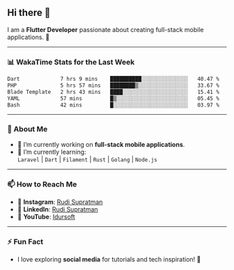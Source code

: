## Hi there 👋

I am a **Flutter Developer** passionate about creating full-stack mobile applications. 🚀

---

### 📊 WakaTime Stats for the Last Week
<!--START_SECTION:waka-->

```txt
Dart             7 hrs 9 mins    ██████████░░░░░░░░░░░░░░░   40.47 %
PHP              5 hrs 57 mins   ████████▒░░░░░░░░░░░░░░░░   33.67 %
Blade Template   2 hrs 43 mins   ████░░░░░░░░░░░░░░░░░░░░░   15.41 %
YAML             57 mins         █▒░░░░░░░░░░░░░░░░░░░░░░░   05.45 %
Bash             42 mins         █░░░░░░░░░░░░░░░░░░░░░░░░   03.97 %
```

<!--END_SECTION:waka-->

---

### 🌱 About Me
- 🔭 I’m currently working on **full-stack mobile applications**.
- 🌱 I’m currently learning:  
  `Laravel` | `Dart` | `Filament` | `Rust` | `Golang` | `Node.js`

---

### 📫 How to Reach Me
- 💬 **Instagram**: [Rudi Supratman](https://www.instagram.com/rudisupratman97)  
- 💼 **LinkedIn**: [Rudi Supratman](https://www.linkedin.com/in/rudi-supratman-324233281)  
- 🎥 **YouTube**: [Idursoft](https://www.youtube.com/@adde5863)

---

### ⚡ Fun Fact
- I love exploring **social media** for tutorials and tech inspiration! 🎥
